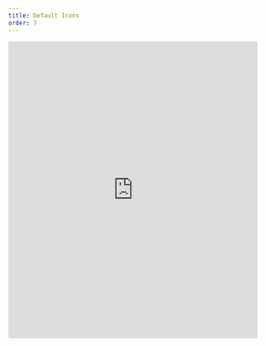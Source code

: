 ```yaml
---
title: Default Icons
order: 7
---
```


<iframe
     src="https://pomelo-nwu.github.io/graphin-icon-site/"
     style="width:100%; height:600px; border:0; border-radius: 4px; overflow:hidden;"
     title="data-driven"
     allow="geolocation; microphone; camera; midi; vr; accelerometer; gyroscope; payment; ambient-light-sensor; encrypted-media; usb"
     sandbox="allow-modals allow-forms allow-popups allow-scripts allow-same-origin"
></iframe>
